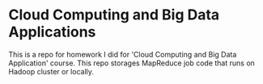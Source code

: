 # Cloud Computing and Big Data Applications

This is a repo for homework I did for 'Cloud Computing and Big Data Application' course. 
This repo storages MapReduce job code that runs on Hadoop cluster or locally.
